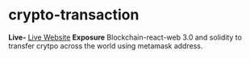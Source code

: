 # crypto-transaction
**Live-** [Live Website](https://krypt110.netlify.app/) 
**Exposure**
Blockchain-react-web 3.0 and solidity to transfer crytpo across the world using metamask address.
